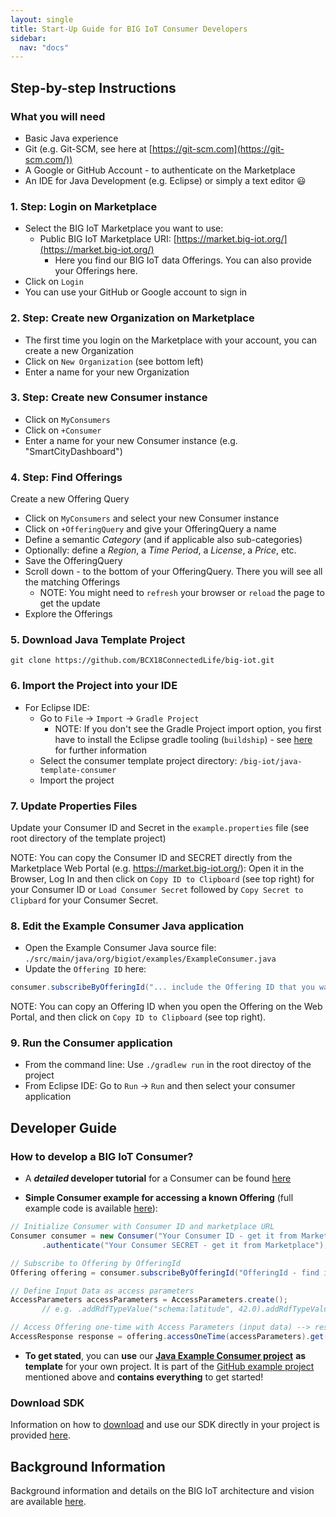 ```yaml
---
layout: single
title: Start-Up Guide for BIG IoT Consumer Developers
sidebar: 
  nav: "docs"
---
```


## Step-by-step Instructions

### What you will need
- Basic Java experience
- Git (e.g. Git-SCM, see here at [https://git-scm.com](https://git-scm.com/))
- A Google or GitHub Account - to authenticate on the Marketplace 
- An IDE for Java Development (e.g. Eclipse) or simply a text editor :smiley:

### 1. Step: Login on Marketplace

- Select the BIG IoT Marketplace you want to use:
  - Public BIG IoT Marketplace URI: [https://market.big-iot.org/](https://market.big-iot.org/)
    - Here you find our BIG IoT data Offerings. You can also provide your Offerings here.
- Click on `Login`
- You can use your GitHub or Google account to sign in

### 2. Step: Create new Organization on Marketplace

- The first time you login on the Marketplace with your account, you can create a new Organization 
- Click on `New Organization` (see bottom left)
- Enter a name for your new Organization

### 3. Step: Create new Consumer instance

- Click on `MyConsumers` 
- Click on `+Consumer`
- Enter a name for your new Consumer instance (e.g. "SmartCityDashboard")

### 4. Step: Find Offerings

Create a new Offering Query
- Click on `MyConsumers` and select your new Consumer instance
- Click on `+OfferingQuery` and give your OfferingQuery a name
- Define a semantic _Category_ (and if applicable also sub-categories)
- Optionally: define a _Region_, a _Time Period_, a _License_, a _Price_, etc. 
- Save the OfferingQuery
- Scroll down - to the bottom of your OfferingQuery. There you will see all the matching Offerings
  - NOTE: You might need to `refresh` your browser or `reload` the page to get the update
- Explore the Offerings

### 5. Download Java Template Project

`git clone https://github.com/BCX18ConnectedLife/big-iot.git`

### 6. Import the Project into your IDE 

- For Eclipse IDE:
  - Go to `File` -> `Import` -> `Gradle Project`
    - NOTE: If you don't see the Gradle Project import option, you first have to install the Eclipse gradle tooling (`buildship`) - see [here](http://www.vogella.com/tutorials/EclipseGradle/article.html) for further information
  - Select the consumer template project directory: `/big-iot/java-template-consumer`
  - Import the project
  
### 7. Update Properties Files 

Update your Consumer ID and Secret in the `example.properties` file (see root directory of the template project)

NOTE: You can copy the Consumer ID and SECRET directly from the Marketplace Web Portal (e.g. https://market.big-iot.org/): Open it in the Browser, Log In and then click on `Copy ID to Clipboard` (see top right) for your Consumer ID or `Load Consumer Secret` followed by `Copy Secret to Clipbard` for your Consumer Secret.

### 8. Edit the Example Consumer Java application 

- Open the Example Consumer Java source file: `./src/main/java/org/bigiot/examples/ExampleConsumer.java`
- Update the `Offering ID` here:
```java
consumer.subscribeByOfferingId("... include the Offering ID that you want to subscribe to and access ...").get();
```

NOTE: You can copy an Offering ID when you open the Offering on the Web Portal, and then click on `Copy ID to Clipboard` (see top right).

### 9. Run the Consumer application 

- From the command line: Use `./gradlew run` in the root directoy of the project
- From Eclipse IDE: Go to `Run` -> `Run` and then select your consumer application

## Developer Guide 

### How to develop a BIG IoT Consumer?

- A **_detailed_ developer tutorial** for a Consumer can be found [here](https://big-iot.github.io/consumerPerspective/)

- **Simple Consumer example for accessing a known Offering** (full example code is available [here](https://github.com/BIG-IoT/example-projects/blob/master/more-java-examples/src/main/java/org/eclipse/bigiot/lib/examples/ExampleConsumerSubscriptionById.java)):

```java
// Initialize Consumer with Consumer ID and marketplace URL
Consumer consumer = new Consumer("Your Consumer ID - get it from Marketplace", "https://market.big-iot.org")
       .authenticate("Your Consumer SECRET - get it from Marketplace");

// Subscribe to Offering by OfferingId
Offering offering = consumer.subscribeByOfferingId("OfferingId - find it on Marketplace").get();

// Define Input Data as access parameters
AccessParameters accessParameters = AccessParameters.create();
       // e.g. .addRdfTypeValue("schema:latitude", 42.0).addRdfTypeValue("schema:longitude", 9.0);

// Access Offering one-time with Access Parameters (input data) --> response includes JSON results
AccessResponse response = offering.accessOneTime(accessParameters).get();
```

- **To get stated**, you can **use** our [**Java Example Consumer project**](https://github.com/BCX18ConnectedLife/big-iot/tree/master/java-template-consumer) **as template** for your own project. It is part of the [GitHub example project](https://github.com/BCX18ConnectedLife/big-iot) mentioned above and **contains everything** to get started!


### Download SDK

Information on how to [download](https://big-iot.github.io/download/) and use our SDK directly in your project is provided [here](https://big-iot.github.io/download/).


## Background Information

Background information and details on the BIG IoT architecture and vision are available [here](https://big-iot.github.io/tutorial/).

